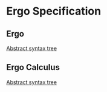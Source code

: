 # Ergo Specification

## Ergo

[Abstract syntax tree](Ergo.Ergo.Lang.Ergo.html)

## Ergo Calculus

[Abstract syntax tree](Ergo.ErgoCalculus.Lang.ErgoCalculus.html)
